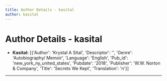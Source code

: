 ```yaml
---
title: Author Details - kasital
author: kasital
---
```


# Author Details - kasital

<ul>
    <li><strong>Kasital:</strong> [{'Author': 'Krystal A Sital', 'Descriptor': '', 'Genre': 'Autobiography/ Memoir', 'Language': 'English', 'Pub_id': 'new_york_ny_united_states', 'Pubdate': '2018', 'Publisher': 'W.W. Norton & Company', 'Title': 'Secrets We Kept', 'Translation': 'n'}]</li>
</ul>
<hr>